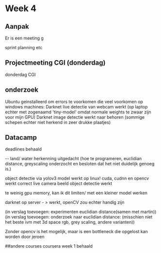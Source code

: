 # Week 4

## Aanpak
Er is een meeting g

sprint planning etc

 
## Projectmeeting CGI (donderdag)
donderdag CGI

## onderzoek
Ubuntu geinstalleerd om errors te voorkomen die veel voorkomen op windows machines:
Darknet live detectie van webcam werkt (op laptop echter met zogenaamd 'tiny-model' omdat normale weights te zwaar zijn voor mijn GPU)
Darknet image detectie werkt naar behoren (sommige schepen echter niet herkend in zeer drukke plaatjes)


## Datacamp
deadlines behaald

-- land/ water herkenning uitgedacht (hoe te programeren, euclidian distance, greyscaling onderzocht en besloten dat het 
niet duidelijk genoeg is.)

object detectie via yolov3 model werkt op linux!
cuda, cudnn en opencv werkt correct
live camera beeld object detectie werkt

te weinig gpu memory, kan ik dit limiten/ met een kleiner model werken

darknet op server - > werkt, openCV zou echter handig zijn

(in verslag toevoegen: experimenten euclidian distance(samen met martin))
(in verslag toevoegen: onderzoek naar euclidian distance: (misschien niet het beste ivm met 3d space rgb, grey scaling, andere varianten))

Zonder opencv is het mogelijk, maar is een bottleneck die opgelost kan worden door jeroen


##andere courses
coursera week 1 behaald